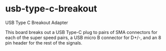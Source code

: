 # usb-type-c-breakout
USB Type C Breakout Adapter

This board breaks out a USB Type-C plug to pairs of SMA connectors for each of the super speed pairs, a USB micro B connector for D+/-, and an 8 pin header for the rest of the signals.
